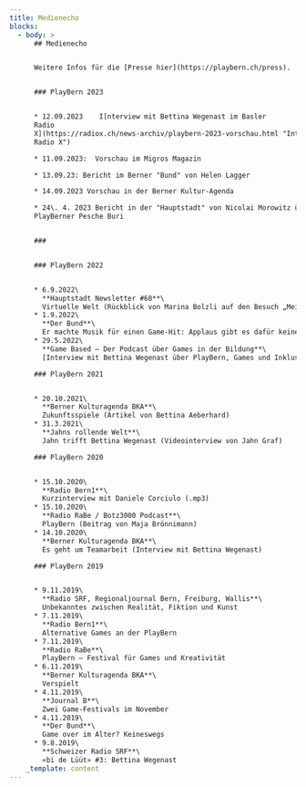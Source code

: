 ```yaml
---
title: Medienecho
blocks:
  - body: >
      ## Medienecho


      Weitere Infos für die [Presse hier](https://playbern.ch/press).


      ### PlayBern 2023


      * 12.09.2023    I[nterview mit Bettina Wegenast im Basler
      Radio             
      X](https://radiox.ch/news-archiv/playbern-2023-vorschau.html "Interview
      Radio X")

      * 11.09.2023:  Vorschau im Migros Magazin

      * 13.09.23: Bericht im Berner "Bund" von Helen Lagger

      * 14.09.2023 Vorschau in der Berner Kultur-Agenda

      * 24\. 4. 2023 Bericht in der "Hauptstadt" von Nicolai Morowitz über den
      PlayBerner Pesche Buri


      ###


      ### PlayBern 2022


      * 6.9.2022\
        **Hauptstadt Newsletter #68**\
        Virtuelle Welt (Rückblick von Marina Bolzli auf den Besuch „Meine Sprache und ich“ am PlayBern)
      * 1.9.2022\
        **Der Bund**\
        Er machte Musik für einen Game-Hit: Applaus gibt es dafür keinen (Interview von Ane Hebeisen mit Mario Batkovic im Zusammenhang mit PlayBern)
      * 29.5.2022\
        **Game Based – Der Podcast über Games in der Bildung**\
        [Interview mit Bettina Wegenast über PlayBern, Games und Inklusion](https://open.spotify.com/episode/3s77baVDBGkSgw9gKaGKoo?go=1\&sp_cid=8ef93c87aedc3aaf4db88700b534cbe4\&nd=1 "Game Based Podcast")

      ### PlayBern 2021


      * 20.10.2021\
        **Berner Kulturagenda BKA**\
        Zukunftsspiele (Artikel von Bettina Aeberhard)
      * 31.3.2021\
        **Jahns rollende Welt**\
        Jahn trifft Bettina Wegenast (Videointerview von Jahn Graf)

      ### PlayBern 2020


      * 15.10.2020\
        **Radio Bern1**\
        Kurzinterview mit Daniele Corciulo (.mp3)
      * 15.10.2020\
        **Radio RaBe / Botz3000 Podcast**\
        PlayBern (Beitrag von Maja Brönnimann)
      * 14.10.2020\
        **Berner Kulturagenda BKA**\
        Es geht um Teamarbeit (Interview mit Bettina Wegenast)

      ### PlayBern 2019


      * 9.11.2019\
        **Radio SRF, Regionaljournal Bern, Freiburg, Wallis**\
        Unbekanntes zwischen Realität, Fiktion und Kunst
      * 7.11.2019\
        **Radio Bern1**\
        Alternative Games an der PlayBern
      * 7.11.2019\
        **Radio RaBe**\
        PlayBern – Festival für Games und Kreativität
      * 6.11.2019\
        **Berner Kulturagenda BKA**\
        Verspielt
      * 4.11.2019\
        **Journal B**\
        Zwei Game-Festivals im November
      * 4.11.2019\
        **Der Bund**\
        Game over im Alter? Keineswegs
      * 9.8.2019\
        **Schweizer Radio SRF**\
        «bi de Lüüt» #3: Bettina Wegenast
    _template: content
---
```


